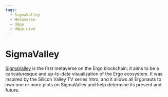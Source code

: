 ```yaml
---
tags:
  - SigmaValley
  - Metaverse
  - dApp
  - dApp-Live
---
```


# SigmaValley

[SigmaValley](https://www.sigmavalley.org/) is the first metaverse on the Ergo blockchain; it aims to be a caricaturesque and up-to-date visualization of the Ergo ecosystem. It was inspired by the Silicon Valley TV series Intro, and it allows all Ergonauts to own one or more plots on SigmaValley and help determine its present and future.
